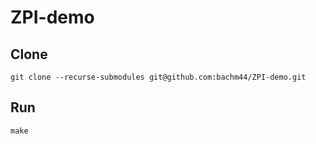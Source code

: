 # ZPI-demo

## Clone

`git clone --recurse-submodules git@github.com:bachm44/ZPI-demo.git`

## Run

`make`
